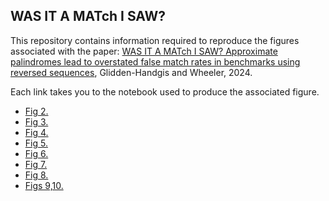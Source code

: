 ## WAS IT A MATch I SAW?

This repository contains information required to reproduce the figures associated with the paper:
[WAS IT A MATch I SAW? Approximate palindromes lead to overstated false match rates in benchmarks using reversed sequences](https://academic.oup.com/bioinformaticsadvances/article/4/1/vbae052/7642489), Glidden-Handgis and Wheeler, 2024.

Each link takes you to the notebook used to produce the associated figure.
- [Fig 2.](LengthDistribution-SwissProt.ipynb)
- [Fig 3.](BLAST-SprotVariants.ipynb)
- [Fig 4.](BLAST-MaskedSprot.ipynb)
- [Fig 5.](Mutations.ipynb)
- [Fig 6.](Gumbel-SprotVariants.ipynb)
- [Fig 7.](LPSLCS-SwissProt.ipynb)
- [Fig 8.](LPSLCS-TrypticPeptides.ipynb)
- [Figs 9,10.](LPSLCS-Chromosome22.ipynb)
